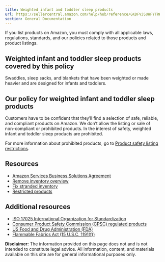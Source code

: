 ```yaml
---
title: Weighted infant and toddler sleep products
url: https://sellercentral.amazon.com/help/hub/reference/GKDFVJSUHPYTRHW3
section: General Documentation
---
```


If you list products on Amazon, you must comply with all applicable laws,
regulations, standards, and our policies related to those products and product
listings.

## Weighted infant and toddler sleep products covered by this policy

Swaddles, sleep sacks, and blankets that have been weighted or made heavier
and are designed for infants and toddlers.

## Our policy for weighted infant and toddler sleep products

Customers have to be confident that they’ll find a selection of safe,
reliable, and compliant products on Amazon. We don’t allow the listing or sale
of non-compliant or prohibited products. In the interest of safety, weighted
infant and toddler sleep products are prohibited.

For more information about prohibited products, go to [Product safety listing
restrictions](/help/hub/reference/external/GRLKLZ6WQ9R259LC).

## Resources

  * [Amazon Services Business Solutions Agreement](/help/hub/reference/external/G1791)
  * [Remove inventory overview](/help/hub/reference/external/G200280650)
  * [Fix stranded inventory](/inventoryplanning/stranded-inventory/)
  * [Restricted products](/gp/help/external/G200164330)

## Additional resources

  * [ISO 17025 International Organization for Standardization](https://www.iso.org/ISO-IEC-17025-testing-and-calibration-laboratories.html)
  * [Consumer Product Safety Commission (CPSC) regulated products](https://www.cpsc.gov/Business--Manufacturing/Business-Education/childrens-products)
  * [US Food and Drug Administration (FDA)](https://www.fda.gov/medical-devices/baby-products-sids-prevention-claims/recommendations-parentscaregivers-about-use-baby-products)
  * [Flammable Fabrics Act (15 U.S.C. 1191(f))](https://www.law.cornell.edu/uscode/text/15/1191)

**Disclaimer:** The information provided on this page does not and is not
intended to constitute legal advice. All information, content, and materials
available on this site are for general informational purposes only.

